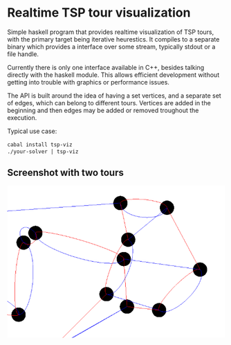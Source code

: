 Realtime TSP tour visualization
===============================

Simple haskell program that provides realtime visualization of TSP tours, with the primary target being iterative heurestics.
It compiles to a separate binary which provides a interface over some stream, typically stdout or a file handle.

Currently there is only one interface available in C++, besides talking directly with the haskell module.
This allows efficient development without getting into trouble with graphics or performance issues.

The API is built around the idea of having a set vertices, and a separate set of edges, which can belong to different tours.
Vertices are added in the beginning and then edges may be added or removed troughout the execution.

Typical use case:

    cabal install tsp-viz
    ./your-solver | tsp-viz

Screenshot with two tours
-------------------------
<img src="https://github.com/davnils/tsp-viz/raw/master/images/demo.png" />
